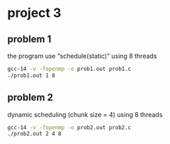 # project 3

## problem 1
the program use “schedule(static)” using 8 threads
```bash
gcc-14 -v -fopenmp -o prob1.out prob1.c
./prob1.out 1 8
```

## problem 2
dynamic scheduling (chunk size = 4) using 8 threads
```bash
gcc-14 -v -fopenmp -o prob2.out prob2.c
./prob2.out 2 4 8
```